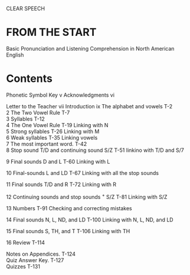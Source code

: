 CLEAR SPEECH

# FROM THE START

Basic Pronunciation and Listening Comprehension in North American English

# Contents

Phonetic Symbol Key v Acknowledgments vi

Letter to the Teacher vii Introduction ix The alphabet and vowels T-2   
2 The Two Vowel Rule T-7   
3 Syllables T-12   
4 The One Vowel Rule T-19 Linking with N   
5 Strong syllables T-26 Linking with M   
6 Weak syllables T-35 Linking vowels   
7 The most important word. T-42   
8 Stop sound T/D and continuing sound S/Z T-51 Iinkino with T/D and S/7

9 Final sounds D and L T-60 Linking with L

10 Final-sounds L and LD T-67 Linking with all the stop sounds

11 Final sounds T/D and R T-72 Linking with R

12 Continuing sounds and stop sounds $^ +$ S/Z T-81 Linking with S/Z

13 Numbers T-91 Checking and correcting mistakes

14 Final sounds N, L, ND, and LD T-100 Linking with N, L, ND, and LD

15 Final sounds S, TH, and T T-106 Linking with TH

16 Review T-114

Notes on Appendices. T-124  
Quiz Answer Key. T-127  
Quizzes T-131